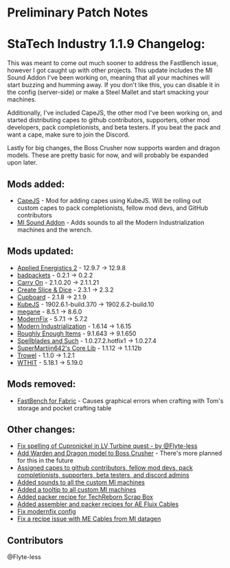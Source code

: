 # Preliminary Patch Notes
# StaTech Industry 1.1.9 Changelog:
This was meant to come out much sooner to address the FastBench issue, however I got caught up with other projects. This update includes the MI Sound Addon I've been working on, meaning that all your machines will start buzzing and humming away. If you don't like this, you can disable it in the config (server-side) or make a Steel Mallet and start smacking your machines.

Additionally, I've included CapeJS, the other mod I've been working on, and started distributing capes to github contributors, supporters, other mod developers, pack completionists, and beta testers. If you beat the pack and want a cape, make sure to join the Discord.

Lastly for big changes, the Boss Crusher now supports warden and dragon models. These are pretty basic for now, and will probably be expanded upon later.

## Mods added:
- [CapeJS](https://www.curseforge.com/minecraft/mc-mods/capejs) - Mod for adding capes using KubeJS. Will be rolling out custom capes to pack completionists, fellow mod devs, and GitHub contributors
- [MI Sound Addon](https://www.curseforge.com/minecraft/mc-mods/modern-industrialization-sound-addon) - Adds sounds to all the Modern Industrialization machines and the wrench.

## Mods updated:
- [Applied Energistics 2](https://www.curseforge.com/minecraft/mc-mods/applied-energistics-2) - 12.9.7 -> 12.9.8
- [badpackets](https://www.curseforge.com/minecraft/mc-mods/badpackets) - 0.2.1 -> 0.2.2
- [Carry On](https://www.curseforge.com/minecraft/mc-mods/carry-on) - 2.1.0.20 -> 2.1.1.21
- [Create Slice & Dice](https://www.curseforge.com/minecraft/mc-mods/slice-and-dice) - 2.3.1 -> 2.3.2
- [Cupboard](https://www.curseforge.com/minecraft/mc-mods/cupboard) - 2.1.8 -> 2.1.9
- [KubeJS](https://www.curseforge.com/minecraft/mc-mods/kubejs) - 1902.6.1-build.370 -> 1902.6.2-build.10
- [megane](https://www.curseforge.com/minecraft/mc-mods/megane) - 8.5.1 -> 8.6.0
- [ModernFix](https://www.curseforge.com/minecraft/mc-mods/modernfix) - 5.7.1 -> 5.7.2
- [Modern Industrialization](https://www.curseforge.com/minecraft/mc-mods/modern-industrialization) - 1.6.14 -> 1.6.15
- [Roughly Enough Items](https://www.curseforge.com/minecraft/mc-mods/roughly-enough-items) - 9.1.643 -> 9.1.650
- [Spellblades and Such](https://www.curseforge.com/minecraft/mc-mods/spellblade-next) - 1.0.27.2.hotfix1 -> 1.0.27.4
- [SuperMartijn642's Core Lib](https://www.curseforge.com/minecraft/mc-mods/supermartijn642s-core-lib) - 1.1.12 -> 1.1.12b
- [Trowel](https://www.curseforge.com/minecraft/mc-mods/trowel) - 1.1.0 -> 1.2.1
- [WTHIT](https://www.curseforge.com/minecraft/mc-mods/wthit) - 5.18.1 -> 5.19.0

## Mods removed:
- [FastBench for Fabric](https://www.curseforge.com/minecraft/mc-mods/fastbench-for-fabric) - Causes graphical errors when crafting with Tom's storage and pocket crafting table

## Other changes:
- [Fix spelling of Cupronickel in LV Turbine quest - by @Flyte-less](https://github.com/TheStaticVoid/StaTech-Industry/pull/427)
- [Add Warden and Dragon model to Boss Crusher](https://github.com/TheStaticVoid/StaTech-Industry/issues/422) - There's more planned for this in the future
- [Assigned capes to github contributors, fellow mod devs, pack completionists, supporters, beta testers, and discord admins](https://github.com/TheStaticVoid/StaTech-Industry/commit/956d1df2c20236919a9943206fd28d86138c2fba)
- [Added sounds to all the custom MI machines](https://github.com/TheStaticVoid/StaTech-Industry/issues/432)
- [Added a tooltip to all custom MI machines](https://github.com/TheStaticVoid/StaTech-Industry/issues/426)
- [Added packer recipe for TechReborn Scrap Box](https://github.com/TheStaticVoid/StaTech-Industry/issues/430)
- [Added assembler and packer recipes for AE Fluix Cables](https://github.com/TheStaticVoid/StaTech-Industry/issues/431)
- [Fix modernfix config](https://github.com/TheStaticVoid/StaTech-Industry/issues/420)
- [Fix a recipe issue with ME Cables from MI datagen](https://github.com/TheStaticVoid/StaTech-Industry/commit/d18d1b6a0f2ad2f01b5763c1f61ea1d8e120c554)

## Contributors
@Flyte-less
